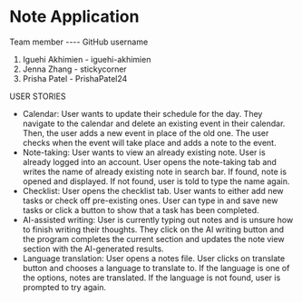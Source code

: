 # Note Application

Team member  ---- GitHub username
1. Iguehi Akhimien - iguehi-akhimien 
2. Jenna Zhang - stickycorner 
3. Prisha Patel - PrishaPatel24


USER STORIES

- Calendar: User wants to update their schedule for the day. They navigate to the calendar and delete an existing event in their calendar. Then, the user adds a new event in place of the old one. The user checks when the event will take place and adds a note to the event.
- Note-taking: User wants to view an already existing note. User is already logged into an account. User opens the note-taking tab and writes the name of already existing note in search bar. If found, note is opened and displayed. If not found, user is told to type the name again.
- Checklist: User opens the checklist tab. User wants to either add new tasks or check off pre-existing ones. User can type in and save new tasks or click a button to show that a task has been completed.
- AI-assisted writing: User is currently typing out notes and is unsure how to finish writing their thoughts. They click on the AI writing button and the program completes the current section and updates the note view section with the AI-generated results.
- Language translation: User opens a notes file. User clicks on translate button and chooses a language to translate to. If the language is one of the options, notes are translated. If the language is not found, user is prompted to try again.  
